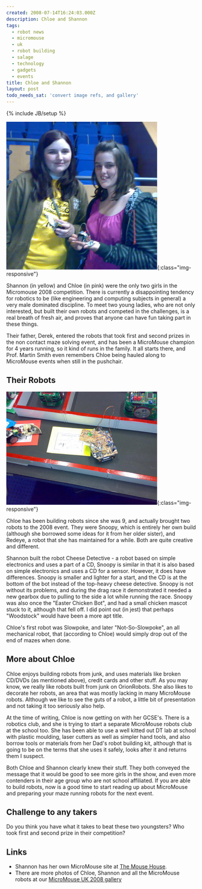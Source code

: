 ```yaml
---
created: 2008-07-14T16:24:03.000Z
description: Chloe and Shannon
tags:
  - robot news
  - micromouse
  - uk
  - robot building
  - salage
  - technology
  - gadgets
  - events
title: Chloe and Shannon
layout: post
todo_needs_sat: 'convert image refs, and gallery'
---
```


{% include JB/setup %}

![Shannon and Chloe Hall holding their robots Cheese Detective and Snoopy, both entries to the Junior Wall Follower event. Micromouse needs more non school Junior Wall follower entries - get building if you can!](/galleries/gallery-25-micromouse-2008/547-28062008657.jpg){:class="img-responsive"}

Shannon (in yellow) and Chloe (in pink) were the only two girls in the Micromouse 2008 competition. There is currently a disappointing tendency for robotics to be (like engineering and computing subjects in general) a very male dominated discipline. To meet two young ladies, who are not only interested, but built their own robots and competed in the challenges, is a real breath of fresh air, and proves that anyone can have fun taking part in these things.

Their father, Derek, entered the robots that took first and second prizes in the non contact maze solving event, and has been a MicroMouse champion for 4 years running, so it kind of runs in the family. It all starts there, and Prof. Martin Smith even remembers Chloe being hauled along to MicroMouse events when still in the pushchair.

## Their Robots

![The robot in the centre is RedEye - a non-contact wall follower inherited and maintained by Chloe Hall. The robot mid left is Snoopy - a robot built by Chloe with a design slightly pilfered from her older sister, and exhibiting a gearbox problem. The three identical looking robots above were kit robots brought by the Singapore teams. The controllers and coding were different, but the chassis were all identical.](/galleries/gallery-25-micromouse-2008/542-28062008652.jpg){:class="img-responsive"}

Chloe has been building robots since she was 9, and actually brought two robots to the 2008 event. They were Snoopy, which is entirely her own build (although she borrowed some ideas for it from her older sister), and Redeye, a robot that she has maintained for a while. Both are quite creative and different.

Shannon built the robot Cheese Detective - a robot based on simple electronics and uses a part of a CD, Snoopy is similar in that it is also based on simple electronics and uses a CD for a sensor. However, it does have differences. Snoopy is smaller and lighter for a start, and the CD is at the bottom of the bot instead of the top-heavy cheese detective. Snoopy is not without its problems, and during the drag race it demonstrated it needed a new gearbox due to pulling to the side a lot while running the race. Snoopy was also once the "Easter Chicken Bot", and had a small chicken mascot stuck to it, although that fell off. I did point out (in jest) that perhaps "Woodstock" would have been a more apt title.

Chloe's first robot was Slowpoke, and later "Not-So-Slowpoke", an all mechanical robot, that (according to Chloe) would simply drop out of the end of mazes when done.

## More about Chloe

Chloe enjoys building robots from junk, and uses materials like broken CD/DVDs (as mentioned above), credit cards and other stuff. As you may know, we really like robots built from junk on OrionRobots. She also likes to decorate her robots, an area that was mostly lacking in many MicroMouse robots. Although we like to see the guts of a robot, a little bit of presentation and not taking it too seriously also help.

At the time of writing, Chloe is now getting on with her GCSE's. There is a robotics club, and she is trying to start a separate MicroMouse robots club at the school too. She has been able to use a well kitted out DT lab at school with plastic moulding, laser cutters as well as simpler hand tools, and also borrow tools or materials from her Dad's robot building kit, although that is going to be on the terms that she uses it safely, looks after it and returns them I suspect.

Both Chloe and Shannon clearly knew their stuff. They both conveyed the message that it would be good to see more girls in the show, and even more contenders in their age group who are not school affiliated. If you are able to build robots, now is a good time to start reading up about MicroMouse and preparing your maze running robots for the next event.

## Challenge to any takers

Do you think you have what it takes to beat these two youngsters? Who took first and second prize in their competition?

## Links

- Shannon has her own MicroMouse site at [The Mouse House](http://www.micromouse.me.uk).
- There are more photos of Chloe, Shannon and all the MicroMouse robots at our [MicroMouse UK 2008 gallery](/galleries/gallery-25-micromouse-2008)
